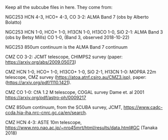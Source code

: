 Keep all the subcube files in here. They come from:

NGC253 HCN 4-3, HCO+ 4-3, CO 3-2: ALMA Band 7 (obs by Alberto Bolatto)

NGC253 HCN 1-0, HCO+ 1-0, H13CN 1-0, H13CO 1-0, SiO 2-1: ALMA Band 3 (obs by Betsy Mills)
CO 1-0, (Band 3, observed 2018-10-22)

NGC253 850um continuum is the ALMA Band 7 continuum

CMZ CO 3-2: JCMT telescope, CHIMPS2 survey  (paper: https://arxiv.org/abs/2009.05073)

CMZ HCN 1-0, HCO+ 1-0, H13CO+ 1-0, SiO 2-1, H13CN 1-0: MOPRA 22m telescope, CMZ survey (https://atoa.atnf.csiro.au/CMZ3.jsp), paper: (https://arxiv.org/pdf/1110.1421).

CMZ CO 1-0: CfA 1.2 M telescope, COGAL survey Dame et. al 2001 https://arxiv.org/pdf/astro-ph/0009217

CMZ 850um continuum, from the SCUBA survey, JCMT, https://www.cadc-ccda.hia-iha.nrc-cnrc.gc.ca/en/search.

CMZ HCN 4-3: ASTE 10m telescope, https://www.nro.nao.ac.jp/~nro45mrt/html/results/data.html#GC (Tanaka 2018)
